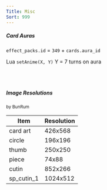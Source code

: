 ```yaml
---
Title: Misc
Sort: 999
---
```

##### Card Auras

`effect_packs.id` = `349` + `cards.aura_id`

Lua `setAnime(X, Y)`
Y = 7 turns on aura

<br /><br />

##### Image Resolutions
<sub>by BunRum</sub>

| Item | Resolution |
|------------|------------|
| card art | 426x568 |
| circle | 196x196 |
| thumb | 250x250 |
| piece | 74x88 |
| cutin | 852x266 |
| sp_cutin_1 | 1024x512 |